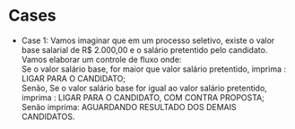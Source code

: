 <h1> Cases </h1>

<ul>
<li> Case 1: Vamos imaginar que em um processo seletivo, existe o valor base salarial de R$ 2.000,00 e o salário pretentido pelo candidato. Vamos elaborar um controle de fluxo onde:<br/>
Se o valor salário base, for maior que valor salário pretentido, imprima : LIGAR PARA O CANDIDATO;<br/>
Senão, Se o valor salário base for igual ao valor salário pretentido, imprima : LIGAR PARA O CANDIDATO, COM CONTRA PROPOSTA;<br/>
Senão imprima: AGUARDANDO RESULTADO DOS DEMAIS CANDIDATOS.</li>

</ul>